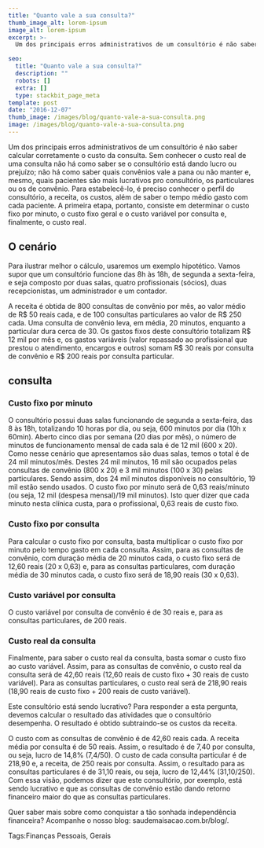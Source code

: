 ```yaml
---
title: "Quanto vale a sua consulta?"
thumb_image_alt: lorem-ipsum
image_alt: lorem-ipsum
excerpt: >-
  Um dos principais erros administrativos de um consultório é não saber calcular corretamente o custo da consulta. Sem conhecer o custo real de uma consulta não há como saber se o consultório está dando lucro ou prejuízo; não há como saber quais convênios vale a pana ou não manter e, mesmo, quais pacientes são mais lucrativos pro consultório, os particulares ou os de convênio. Para estabelecê-lo, é preciso conhecer o perfil do consultório, a receita, os custos, além de saber o tempo médio gasto com cada paciente. A primeira etapa, portanto, consiste em determinar o custo fixo por minuto, o custo fixo geral e o custo variável por consulta e, finalmente, o custo real.

seo:
  title: "Quanto vale a sua consulta?"
  description: ""
  robots: []
  extra: []
  type: stackbit_page_meta
template: post
date: "2016-12-07"
thumb_image: /images/blog/quanto-vale-a-sua-consulta.png
image: /images/blog/quanto-vale-a-sua-consulta.png
---
```


Um dos principais erros administrativos de um consultório é não saber calcular corretamente o custo da consulta. Sem conhecer o custo real de uma consulta não há como saber se o consultório está dando lucro ou prejuízo; não há como saber quais convênios vale a pana ou não manter e, mesmo, quais pacientes são mais lucrativos pro consultório, os particulares ou os de convênio. Para estabelecê-lo, é preciso conhecer o perfil do consultório, a receita, os custos, além de saber o tempo médio gasto com cada paciente. A primeira etapa, portanto, consiste em determinar o custo fixo por minuto, o custo fixo geral e o custo variável por consulta e, finalmente, o custo real.

## O cenário

Para ilustrar melhor o cálculo, usaremos um exemplo hipotético. Vamos supor que um consultório funcione das 8h às 18h, de segunda a sexta-feira, e seja composto por duas salas, quatro profissionais (sócios), duas recepcionistas, um administrador e um contador.

A receita é obtida de 800 consultas de convênio por mês, ao valor médio de R$ 50 reais cada, e de 100 consultas particulares ao valor de R$ 250 cada. Uma consulta de convênio leva, em média, 20 minutos, enquanto a particular dura cerca de 30. Os gastos fixos deste consultório totalizam R$ 12 mil por mês e, os gastos variáveis (valor repassado ao profissional que prestou o atendimento, encargos e outros) somam R$ 30 reais por consulta de convênio e R$ 200 reais por consulta particular.

## consulta

### Custo fixo por minuto

O consultório possui duas salas funcionando de segunda a sexta-feira, das 8 às 18h, totalizando 10 horas por dia, ou seja, 600 minutos por dia (10h x 60min). Aberto cinco dias por semana (20 dias por mês), o número de minutos de funcionamento mensal de cada sala é de 12 mil (600 x 20). Como nesse cenário que apresentamos são duas salas, temos o total é de 24 mil minutos/mês. Destes 24 mil minutos, 16 mil são ocupados pelas consultas de convênio (800 x 20) e 3 mil minutos (100 x 30) pelas particulares. Sendo assim, dos 24 mil minutos disponíveis no consultório, 19 mil estão sendo usados. O custo fixo por minuto será de 0,63 reais/minuto (ou seja, 12 mil (despesa mensal)/19 mil minutos). Isto quer dizer que cada minuto nesta clínica custa, para o profissional, 0,63 reais de custo fixo.

### Custo fixo por consulta

Para calcular o custo fixo por consulta, basta multiplicar o custo fixo por minuto pelo tempo gasto em cada consulta. Assim, para as consultas de convênio, com duração média de 20 minutos cada, o custo fixo será de 12,60 reais (20 x 0,63) e, para as consultas particulares, com duração média de 30 minutos cada, o custo fixo será de 18,90 reais (30 x 0,63).

### Custo variável por consulta

O custo variável por consulta de convênio é de 30 reais e, para as consultas particulares, de 200 reais.

### Custo real da consulta

Finalmente, para saber o custo real da consulta, basta somar o custo fixo ao custo variável. Assim, para as consultas de convênio, o custo real da consulta será de 42,60 reais (12,60 reais de custo fixo + 30 reais de custo variável). Para as consultas particulares, o custo real será de 218,90 reais (18,90 reais de custo fixo + 200 reais de custo variável).

Este consultório está sendo lucrativo? Para responder a esta pergunta, devemos calcular o resultado das atividades que o consultório desempenha. O resultado é obtido subtraindo-se os custos da receita.

O custo com as consultas de convênio é de 42,60 reais cada. A receita média por consulta é de 50 reais. Assim, o resultado é de 7,40 por consulta, ou seja, lucro de 14,8% (7,4/50). O custo de cada consulta particular é de 218,90 e, a receita, de 250 reais por consulta. Assim, o resultado para as consultas particulares é de 31,10 reais, ou seja, lucro de 12,44% (31,10/250). Com essa visão, podemos dizer que este consultório, por exemplo, está sendo lucrativo e que as consultas de convênio estão dando retorno financeiro maior do que as consultas particulares.

Quer saber mais sobre como conquistar a tão sonhada independência financeira? Acompanhe o nosso blog: saudemaisacao.com.br/blog/.

Tags:Finanças Pessoais, Gerais
